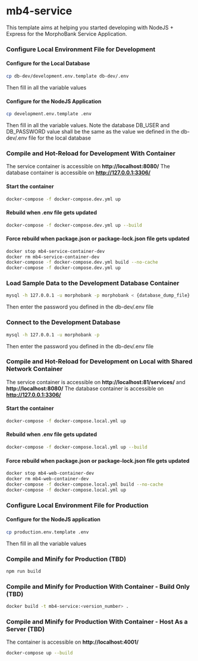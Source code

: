 # mb4-service

This template aims at helping you started developing with NodeJS + Express for the MorphoBank Service Application.

### Configure Local Environment File for Development
#### Configure for the Local Database
```sh
cp db-dev/development.env.template db-dev/.env
```
Then fill in all the variable values

#### Configure for the NodeJS Application
```sh
cp development.env.template .env
```
Then fill in all the variable values. Note the database DB_USER and DB_PASSWORD value shall be the same as the value we defined in the db-dev/.env file for the local database


### Compile and Hot-Reload for Development With Container
The service container is accessible on **http://localhost:8080/**
The database container is accessible on **http://127.0.0.1:3306/**

#### Start the container
```sh
docker-compose -f docker-compose.dev.yml up
```

#### Rebuild when .env file gets updated
```sh
docker-compose -f docker-compose.dev.yml up --build
```

#### Force rebuild when package.json or package-lock.json file gets updated
```sh
docker stop mb4-service-container-dev
docker rm mb4-service-container-dev
docker-compose -f docker-compose.dev.yml build --no-cache
docker-compose -f docker-compose.dev.yml up
```


### Load Sample Data to the Development Database Container
```sh
mysql -h 127.0.0.1 -u morphobank -p morphobank < {database_dump_file}
```
Then enter the password you defined in the db-dev/.env file


### Connect to the Development Database
```sh
mysql -h 127.0.0.1 -u morphobank -p 
```
Then enter the password you defined in the db-dev/.env file


### Compile and Hot-Reload for Development on Local with Shared Network Container
The service container is accessible on **http://localhost:81/services/** and **http://localhost:8080/**
The database container is accessible on **http://127.0.0.1:3306/**

#### Start the container
```sh
docker-compose -f docker-compose.local.yml up
```

#### Rebuild when .env file gets updated
```sh
docker-compose -f docker-compose.local.yml up --build
```

#### Force rebuild when package.json or package-lock.json file gets updated
```sh
docker stop mb4-web-container-dev
docker rm mb4-web-container-dev
docker-compose -f docker-compose.local.yml build --no-cache
docker-compose -f docker-compose.local.yml up
```


### Configure Local Environment File for Production
#### Configure for the NodeJS application
```sh
cp production.env.template .env
```
Then fill in all the variable values


### Compile and Minify for Production (TBD)
```sh
npm run build
```


### Compile and Minify for Production With Container - Build Only (TBD)
```sh
docker build -t mb4-service:<version_number> .
```


### Compile and Minify for Production With Container - Host As a Server (TBD)
The container is accessible on **http://localhost:4001/**

```sh
docker-compose up --build
```